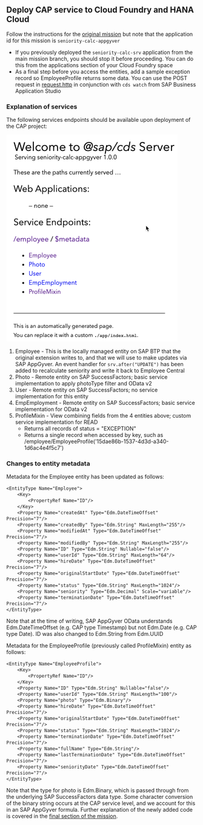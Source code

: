 ## Deploy CAP service to Cloud Foundry and HANA Cloud

Follow the instructions for the [original mission](https://github.com/SAP-samples/successfactors-extension-calculate-employee-seniority/tree/mission/05-DeployCAPApplicationToCloudFoundryAndHANACloud) but note that the application id for this mission is ```seniority-calc-appgyver```

  - If you previously deployed the ```seniority-calc-srv``` application from the main mission branch, you should stop it before proceeding. You can do this from the applications section of your Cloud Foundry space
  - As a final step before you access the entities, add a sample exception record so EmployeeProfile returns some data. You can use the POST request in [request.http](../../fsf-mobile-appgyver/srv/request.http#L7) in conjunction with ```cds watch``` from SAP Business Application Studio

### Explanation of services

The following services endpoints should be available upon deployment of the CAP project:

  ![CAP Service endpoints](./images/1endpoints.png)
    
1. Employee - This is the locally managed entity on SAP BTP that the original extension writes to, and that we will use to make updates via SAP AppGyver. An event handler for ```srv.after("UPDATE")``` has been added to recalculate seniority and write it back to Employee Central
2. Photo - Remote entity on SAP SuccessFactors; basic service implementation to apply photoType filter and OData v2
3. User - Remote entity on SAP SuccessFactors; no service implementation for this entity
4. EmpEmployment - Remote entity on SAP SuccessFactors; basic service implementation for OData v2
5. ProfileMixin - View combining fields from the 4 entities above; custom service implementation for READ
    - Returns all records of status = "EXCEPTION"
    - Returns a single record when accessed by key, such as /employee/EmployeeProfile('15dae86b-1537-4d3d-a340-1d6ac4e4f5c7')

### Changes to entity metadata

Metadata for the Employee entity has been updated as follows:

```
<EntityType Name="Employee">
    <Key>
        <PropertyRef Name="ID"/>
    </Key>
    <Property Name="createdAt" Type="Edm.DateTimeOffset" Precision="7"/>
    <Property Name="createdBy" Type="Edm.String" MaxLength="255"/>
    <Property Name="modifiedAt" Type="Edm.DateTimeOffset" Precision="7"/>
    <Property Name="modifiedBy" Type="Edm.String" MaxLength="255"/>
    <Property Name="ID" Type="Edm.String" Nullable="false"/>
    <Property Name="userId" Type="Edm.String" MaxLength="64"/>
    <Property Name="hireDate" Type="Edm.DateTimeOffset" Precision="7"/>
    <Property Name="originalStartDate" Type="Edm.DateTimeOffset" Precision="7"/>
    <Property Name="status" Type="Edm.String" MaxLength="1024"/>
    <Property Name="seniority" Type="Edm.Decimal" Scale="variable"/>
    <Property Name="terminationDate" Type="Edm.DateTimeOffset" Precision="7"/>
</EntityType>
```

Note that at the time of writing, SAP AppGyver OData understands Edm.DateTimeOffset (e.g. CAP type Timestamp) but not Edm.Date (e.g. CAP type Date). ID was also changed to Edm.String from Edm.UUID

Metadata for the EmployeeProfile (previously called ProfileMixin) entity as follows:

```
<EntityType Name="EmployeeProfile">
    <Key>
        <PropertyRef Name="ID"/>
    </Key>
    <Property Name="ID" Type="Edm.String" Nullable="false"/>
    <Property Name="userId" Type="Edm.String" MaxLength="100"/>
    <Property Name="photo" Type="Edm.Binary"/>
    <Property Name="hireDate" Type="Edm.DateTimeOffset" Precision="7"/>
    <Property Name="originalStartDate" Type="Edm.DateTimeOffset" Precision="7"/>
    <Property Name="status" Type="Edm.String" MaxLength="1024"/>
    <Property Name="terminationDate" Type="Edm.DateTimeOffset" Precision="7"/>
    <Property Name="fullName" Type="Edm.String"/>
    <Property Name="lastTerminationDate" Type="Edm.DateTimeOffset" Precision="7"/>
    <Property Name="seniorityDate" Type="Edm.DateTimeOffset" Precision="7"/>
</EntityType>
```

Note that the type for photo is Edm.Binary, which is passed through from the underlying SAP SuccessFactors data type. Some character conversion of the binary string occurs at the CAP service level, and we account for this in an SAP AppGyver formula. Further explanation of the newly added code is covered in the [final section of the mission](../08-CustomizeTheApplicationAndServicesForYourOwnScenario).
